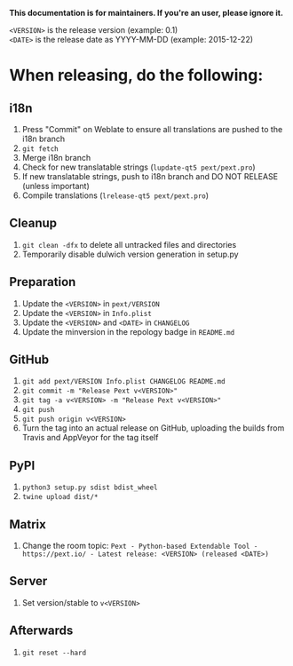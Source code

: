 **This documentation is for maintainers. If you're an user, please ignore it.**

``<VERSION>`` is the release version (example: 0.1)  
``<DATE>`` is the release date as YYYY-MM-DD (example: 2015-12-22)

# When releasing, do the following:
## i18n
1. Press "Commit" on Weblate to ensure all translations are pushed to the i18n branch
2. ```git fetch```
3. Merge i18n branch
4. Check for new translatable strings (``lupdate-qt5 pext/pext.pro``)
5. If new translatable strings, push to i18n branch and DO NOT RELEASE (unless important)
6. Compile translations (``lrelease-qt5 pext/pext.pro``)

## Cleanup
1. ```git clean -dfx``` to delete all untracked files and directories
2. Temporarily disable dulwich version generation in setup.py

## Preparation
1. Update the ``<VERSION>`` in ``pext/VERSION``
2. Update the ``<VERSION>`` in ``Info.plist``
3. Update the ``<VERSION>`` and ``<DATE>`` in ``CHANGELOG``
4. Update the minversion in the repology badge in `README.md`

## GitHub
1. ```git add pext/VERSION Info.plist CHANGELOG README.md```
2. ```git commit -m "Release Pext v<VERSION>"```
3. ```git tag -a v<VERSION> -m "Release Pext v<VERSION>"```
4. ```git push```
5. ```git push origin v<VERSION>```
6. Turn the tag into an actual release on GitHub, uploading the builds from Travis and AppVeyor for the tag itself

## PyPI
1. ```python3 setup.py sdist bdist_wheel```
2. ```twine upload dist/*```

## Matrix
1. Change the room topic: `Pext - Python-based Extendable Tool - https://pext.io/ - Latest release: <VERSION> (released <DATE>)`

## Server
1. Set version/stable to ```v<VERSION>```

## Afterwards
1. ```git reset --hard```

